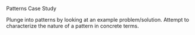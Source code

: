 Patterns Case Study

Plunge into patterns by looking at an example problem/solution. Attempt to characterize the nature of a pattern in concrete terms.